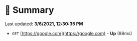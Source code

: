 # 📖 Summary
Last updated: **3/6/2021, 12:30:35 PM**

- `GET` [https://google.com](https://google.com) - **Up** (88ms)

